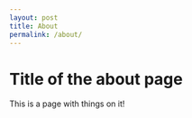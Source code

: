 ```yaml
---
layout: post
title: About
permalink: /about/
---
```


# Title of the about page

This is a page with things on it!
